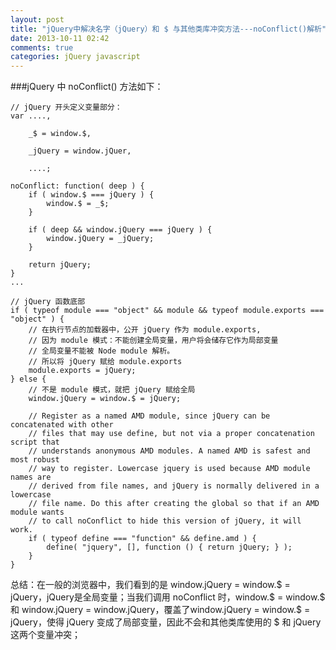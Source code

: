 ```yaml
---
layout: post
title: "jQuery中解决名字（jQuery）和 $ 与其他类库冲突方法---noConflict()解析"
date: 2013-10-11 02:42
comments: true
categories: jQuery javascript
---
```

###jQuery 中 noConflict() 方法如下：


	// jQuery 开头定义变量部分：
	var ....,

		_$ = window.$,

		_jQuery = window.jQuer,

		....;

	noConflict: function( deep ) {
		if ( window.$ === jQuery ) {
			window.$ = _$;
		}

		if ( deep && window.jQuery === jQuery ) {
			window.jQuery = _jQuery;
		}
<!-- more -->
		return jQuery;
	}
	...

	// jQuery 函数底部
	if ( typeof module === "object" && module && typeof module.exports === "object" ) {
		// 在执行节点的加载器中，公开 jQuery 作为 module.exports,
		// 因为 module 模式：不能创建全局变量，用户将会储存它作为局部变量
		// 全局变量不能被 Node module 解析。
		// 所以将 jQuery 赋给 module.exports
		module.exports = jQuery;
	} else {
		// 不是 module 模式，就把 jQuery 赋给全局
		window.jQuery = window.$ = jQuery;
		
		// Register as a named AMD module, since jQuery can be concatenated with other
		// files that may use define, but not via a proper concatenation script that
		// understands anonymous AMD modules. A named AMD is safest and most robust
		// way to register. Lowercase jquery is used because AMD module names are
		// derived from file names, and jQuery is normally delivered in a lowercase
		// file name. Do this after creating the global so that if an AMD module wants
		// to call noConflict to hide this version of jQuery, it will work.
		if ( typeof define === "function" && define.amd ) {
			define( "jquery", [], function () { return jQuery; } );
		}
	}

总结：在一般的浏览器中，我们看到的是 window.jQuery = window.$ = jQuery，jQuery是全局变量；当我们调用 noConflict 时，window.$ = window.$ 和 window.jQuery = window.jQuery，覆盖了window.jQuery = window.$ = jQuery，使得 jQuery 变成了局部变量，因此不会和其他类库使用的 $ 和 jQuery 这两个变量冲突；
